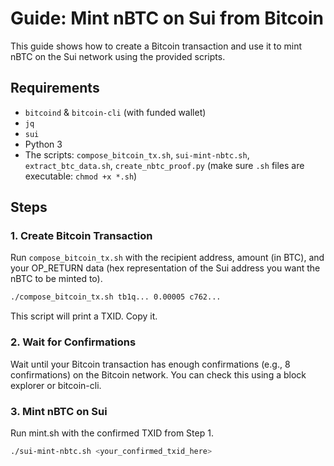 # Guide: Mint nBTC on Sui from Bitcoin

This guide shows how to create a Bitcoin transaction and use it to mint nBTC on the Sui network using the provided scripts.

## Requirements

- `bitcoind` & `bitcoin-cli` (with funded wallet)
- `jq`
- `sui`
- Python 3
- The scripts: `compose_bitcoin_tx.sh`, `sui-mint-nbtc.sh`, `extract_btc_data.sh`, `create_nbtc_proof.py` (make sure `.sh` files are executable: `chmod +x *.sh`)

## Steps

### 1. Create Bitcoin Transaction

Run `compose_bitcoin_tx.sh` with the recipient address, amount (in BTC), and your OP_RETURN data (hex representation of the Sui address you want the nBTC to be minted to).

```bash
./compose_bitcoin_tx.sh tb1q... 0.00005 c762...
```

This script will print a TXID. Copy it.

### 2. Wait for Confirmations

Wait until your Bitcoin transaction has enough confirmations (e.g., 8 confirmations) on the Bitcoin network. You can check this using a block explorer or bitcoin-cli.

### 3. Mint nBTC on Sui

Run mint.sh with the confirmed TXID from Step 1.

```bash
./sui-mint-nbtc.sh <your_confirmed_txid_here>
```
